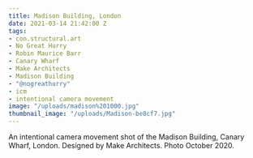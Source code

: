 ```yaml
---
title: Madison Building, London
date: 2021-03-14 21:42:00 Z
tags:
- con.structural.art
- No Great Hurry
- Robin Maurice Barr
- Canary Wharf
- Make Architects
- Madison Building
- "@nogreathurry"
- icm
- intentional camera movement
image: "/uploads/madison%201000.jpg"
thumbnail_image: "/uploads/Madison-be8cf7.jpg"
---
```


An intentional camera movement shot of the Madison Building, Canary Wharf, London. Designed by Make Architects. Photo October 2020.